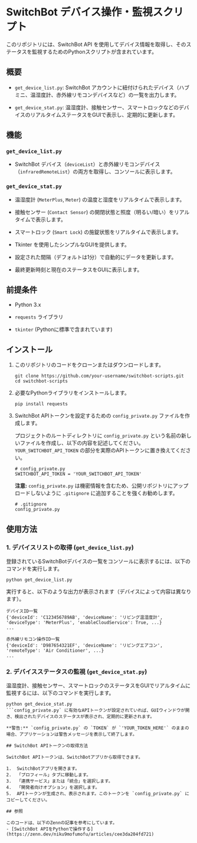 # SwitchBot デバイス操作・監視スクリプト

このリポジトリには、SwitchBot API を使用してデバイス情報を取得し、そのステータスを監視するためのPythonスクリプトが含まれています。

## 概要

  * `get_device_list.py`: SwitchBot アカウントに紐付けられたデバイス（ハブミニ、温湿度計、赤外線リモコンデバイスなど）の一覧を出力します。

  * `get_device_stat.py`: 温湿度計、接触センサー、スマートロックなどのデバイスのリアルタイムステータスをGUIで表示し、定期的に更新します。

## 機能

### `get_device_list.py`

  * SwitchBot デバイス（`deviceList`）と赤外線リモコンデバイス（`infraredRemoteList`）の両方を取得し、コンソールに表示します。

### `get_device_stat.py`

  * 温湿度計 (`MeterPlus`, `Meter`) の温度と湿度をリアルタイムで表示します。

  * 接触センサー (`Contact Sensor`) の開閉状態と照度（明るい/暗い）をリアルタイムで表示します。

  * スマートロック (`Smart Lock`) の施錠状態をリアルタイムで表示します。

  * Tkinter を使用したシンプルなGUIを提供します。

  * 設定された間隔（デフォルトは1分）で自動的にデータを更新します。

  * 最終更新時刻と現在のステータスをGUIに表示します。

## 前提条件

  * Python 3.x

  * `requests` ライブラリ

  * `tkinter` (Pythonに標準で含まれています)

## インストール

1.  このリポジトリのコードをクローンまたはダウンロードします。

    ```
    git clone https://github.com/your-username/switchbot-scripts.git
    cd switchbot-scripts

    ```

2.  必要なPythonライブラリをインストールします。

    ```
    pip install requests

    ```

3.  SwitchBot APIトークンを設定するための `config_private.py` ファイルを作成します。

    プロジェクトのルートディレクトリに `config_private.py` という名前の新しいファイルを作成し、以下の内容を記述してください。`YOUR_SWITCHBOT_API_TOKEN` の部分を実際のAPIトークンに置き換えてください。

    ```
    # config_private.py
    SWITCHBOT_API_TOKEN = 'YOUR_SWITCHBOT_API_TOKEN'

    ```

    **注意:** `config_private.py` は機密情報を含むため、公開リポジトリにアップロードしないように `.gitignore` に追加することを強くお勧めします。

    ```
    # .gitignore
    config_private.py

    ```

## 使用方法

### 1\. デバイスリストの取得 (`get_device_list.py`)

登録されているSwitchBotデバイスの一覧をコンソールに表示するには、以下のコマンドを実行します。

```
python get_device_list.py

```

実行すると、以下のような出力が表示されます（デバイスによって内容は異なります）。

```
デバイスID一覧
{'deviceId': 'C123456789AB', 'deviceName': 'リビング温湿度計', 'deviceType': 'MeterPlus', 'enableCloudService': True, ...}
...

赤外線リモコン操作ID一覧
{'deviceId': 'D987654321EF', 'deviceName': 'リビングエアコン', 'remoteType': 'Air Conditioner', ...}
...

```

### 2\. デバイスステータスの監視 (`get_device_stat.py`)

温湿度計、接触センサー、スマートロックのステータスをGUIでリアルタイムに監視するには、以下のコマンドを実行します。

````
python get_device_stat.py
```config_private.py` に有効なAPIトークンが設定されていれば、GUIウィンドウが開き、検出されたデバイスのステータスが表示され、定期的に更新されます。

**警告:** `config_private.py` の `TOKEN` が `'YOUR_TOKEN_HERE'` のままの場合、アプリケーションは警告メッセージを表示して終了します。

## SwitchBot APIトークンの取得方法

SwitchBot APIトークンは、SwitchBotアプリから取得できます。

1.  SwitchBotアプリを開きます。
2.  「プロフィール」タブに移動します。
3.  「連携サービス」または「統合」を選択します。
4.  「開発者向けオプション」を選択します。
5.  APIトークンが生成され、表示されます。このトークンを `config_private.py` にコピーしてください。

## 参照

このコードは、以下のZennの記事を参考にしています。
- [SwitchBot APIをPythonで操作する](https://zenn.dev/niku9mofumofu/articles/cee3da204fd721)

````